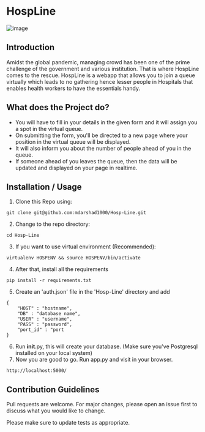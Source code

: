 # HospLine
![image](https://user-images.githubusercontent.com/83456083/159140052-47a4e537-77d0-4a1d-a3d3-8dc665329a15.png)

## Introduction
Amidst the global pandemic, managing crowd has been one of the prime challenge of the government and various institution. That is where HospLine comes to the rescue.
HospLine is a webapp that allows you to join a queue virtually which leads to no gathering hence lesser people in Hospitals that enables health workers to have the essentials handy.

## What does the Project do?
- You will have to fill in your details in the given form and it will assign you a spot in the virtual queue.
- On submitting the form, you'll be directed to a new page where your position in the virtual queue will be displayed.
- It will also inform you about the number of people ahead of you in the queue.
- If someone ahead of you leaves the queue, then the data will be updated and displayed on your page in realtime.

## Installation / Usage
1. Clone this Repo using:
```
git clone git@github.com:mdarshad1000/Hosp-Line.git
```
2. Change to the repo directory:
```
cd Hosp-Line
``` 
3. If you want to use virtual environment (Recommended):
```
virtualenv HOSPENV && source HOSPENV/bin/activate
```
4. After that, install all the requirements
```
pip install -r requirements.txt
```
5. Create an 'auth.json' file in the 'Hosp-Line' directory and add
```
{
    "HOST" : "hostname",
    "DB" : "database name",
    "USER" : "username",
    "PASS" : "password",
    "port_id" : "port
}
```
6. Run __init__.py, this will create your database. (Make sure you've Postgresql installed on your local system) 
7. Now you are good to go. Run app.py and visit in your browser.
```
http://localhost:5000/
```


## Contribution Guidelines
Pull requests are welcome. For major changes, please open an issue first to discuss what you would like to change.

Please make sure to update tests as appropriate.
